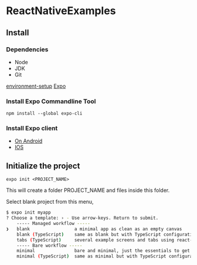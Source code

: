 # ReactNativeExamples

## Install
### Dependencies
- Node
- JDK
- Git
 
[environment-setup](https://reactnative.dev/docs/environment-setup) [Expo](https://docs.expo.io/get-started/installation/)

### Install Expo Commandline Tool
```
npm install --global expo-cli
```
### Install Expo client
- [On Android](https://play.google.com/store/apps/details?id=host.exp.exponent) 
- [IOS](https://itunes.com/apps/exponent)

## Initialize the project
```
expo init <PROJECT_NAME>
```
This will create a folder PROJECT_NAME and files inside this folder.

Select blank project from this menu,

```bash
$ expo init myapp 
? Choose a template: › - Use arrow-keys. Return to submit. 
    ----- Managed workflow -----
❯   blank                 a minimal app as clean as an empty canvas
    blank (TypeScript)    same as blank but with TypeScript configuration
    tabs (TypeScript)     several example screens and tabs using react-navigation and TypeScript
    ----- Bare workflow -----
    minimal               bare and minimal, just the essentials to get you started
    minimal (TypeScript)  same as minimal but with TypeScript configuration
```

